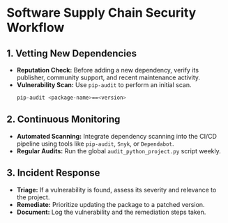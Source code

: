 # Software Supply Chain Security Workflow

## 1. Vetting New Dependencies
- **Reputation Check:** Before adding a new dependency, verify its publisher, community support, and recent maintenance activity.
- **Vulnerability Scan:** Use `pip-audit` to perform an initial scan.
  ```bash
  pip-audit <package-name>==<version>
  ```

## 2. Continuous Monitoring
- **Automated Scanning:** Integrate dependency scanning into the CI/CD pipeline using tools like `pip-audit`, `Snyk`, or `Dependabot`.
- **Regular Audits:** Run the global `audit_python_project.py` script weekly.

## 3. Incident Response
- **Triage:** If a vulnerability is found, assess its severity and relevance to the project.
- **Remediate:** Prioritize updating the package to a patched version.
- **Document:** Log the vulnerability and the remediation steps taken.

